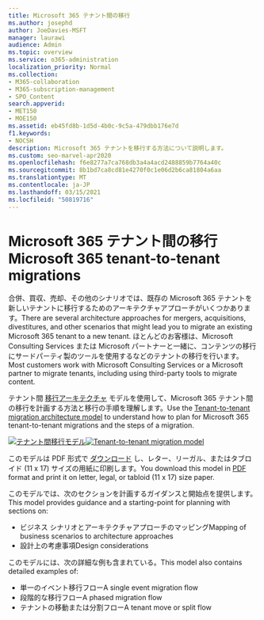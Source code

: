 ```yaml
---
title: Microsoft 365 テナント間の移行
ms.author: josephd
author: JoeDavies-MSFT
manager: laurawi
audience: Admin
ms.topic: overview
ms.service: o365-administration
localization_priority: Normal
ms.collection:
- M365-collaboration
- M365-subscription-management
- SPO_Content
search.appverid:
- MET150
- MOE150
ms.assetid: eb45fd8b-1d5d-4b0c-9c5a-479dbb176e7d
f1.keywords:
- NOCSH
description: Microsoft 365 テナントを移行する方法について説明します。
ms.custom: seo-marvel-apr2020
ms.openlocfilehash: f6e8277a7ca768db3a4a4acd2488859b7764a40c
ms.sourcegitcommit: 8b1bd7ca8cd81e4270f0c1e06d2b6ca81804a6aa
ms.translationtype: MT
ms.contentlocale: ja-JP
ms.lasthandoff: 03/15/2021
ms.locfileid: "50819716"
---
```

# <a name="microsoft-365-tenant-to-tenant-migrations"></a><span data-ttu-id="b2436-103">Microsoft 365 テナント間の移行</span><span class="sxs-lookup"><span data-stu-id="b2436-103">Microsoft 365 tenant-to-tenant migrations</span></span>

<span data-ttu-id="b2436-104">合併、買収、売却、その他のシナリオでは、既存の Microsoft 365 テナントを新しいテナントに移行するためのアーキテクチャアプローチがいくつかあります。</span><span class="sxs-lookup"><span data-stu-id="b2436-104">There are several architecture approaches for mergers, acquisitions, divestitures, and other scenarios that might lead you to migrate an existing Microsoft 365 tenant to a new tenant.</span></span> <span data-ttu-id="b2436-105">ほとんどのお客様は、Microsoft Consulting Services または Microsoft パートナーと一緒に、コンテンツの移行にサードパーティ製のツールを使用するなどのテナントの移行を行います。</span><span class="sxs-lookup"><span data-stu-id="b2436-105">Most customers work with Microsoft Consulting Services or a Microsoft partner to migrate tenants, including using third-party tools to migrate content.</span></span> 

<span data-ttu-id="b2436-106">テナント間 [移行アーキテクチャ](https://download.microsoft.com/download/b/a/1/ba19dfe7-96e2-4983-8783-4dcff9cebe7b/microsoft-365-tenant-to-tenant-migration.pdf) モデルを使用して、Microsoft 365 テナント間の移行を計画する方法と移行の手順を理解します。</span><span class="sxs-lookup"><span data-stu-id="b2436-106">Use the [Tenant-to-tenant migration architecture model](https://download.microsoft.com/download/b/a/1/ba19dfe7-96e2-4983-8783-4dcff9cebe7b/microsoft-365-tenant-to-tenant-migration.pdf) to understand how to plan for Microsoft 365 tenant-to-tenant migrations and the steps of a migration.</span></span>

<span data-ttu-id="b2436-107">[![テナント間移行モデル](../media/solutions-architecture-center/msft-tenant-to-tenant-migration-thumb.png)](https://download.microsoft.com/download/b/a/1/ba19dfe7-96e2-4983-8783-4dcff9cebe7b/microsoft-365-tenant-to-tenant-migration.pdf)</span><span class="sxs-lookup"><span data-stu-id="b2436-107">[![Tenant-to-tenant migration model](../media/solutions-architecture-center/msft-tenant-to-tenant-migration-thumb.png)](https://download.microsoft.com/download/b/a/1/ba19dfe7-96e2-4983-8783-4dcff9cebe7b/microsoft-365-tenant-to-tenant-migration.pdf)</span></span> 

<span data-ttu-id="b2436-108">このモデルは PDF 形式で [ダウンロード](https://download.microsoft.com/download/b/a/1/ba19dfe7-96e2-4983-8783-4dcff9cebe7b/microsoft-365-tenant-to-tenant-migration.pdf) し、レター、リーガル、またはタブロイド (11 x 17) サイズの用紙に印刷します。</span><span class="sxs-lookup"><span data-stu-id="b2436-108">You download this model in [PDF](https://download.microsoft.com/download/b/a/1/ba19dfe7-96e2-4983-8783-4dcff9cebe7b/microsoft-365-tenant-to-tenant-migration.pdf) format and print it on letter, legal, or tabloid (11 x 17) size paper.</span></span>

<span data-ttu-id="b2436-109">このモデルでは、次のセクションを計画するガイダンスと開始点を提供します。</span><span class="sxs-lookup"><span data-stu-id="b2436-109">This model provides guidance and a starting-point for planning with sections on:</span></span>

- <span data-ttu-id="b2436-110">ビジネス シナリオとアーキテクチャアプローチのマッピング</span><span class="sxs-lookup"><span data-stu-id="b2436-110">Mapping of business scenarios to architecture approaches</span></span>
- <span data-ttu-id="b2436-111">設計上の考慮事項</span><span class="sxs-lookup"><span data-stu-id="b2436-111">Design considerations</span></span>

<span data-ttu-id="b2436-112">このモデルには、次の詳細な例も含まれている。</span><span class="sxs-lookup"><span data-stu-id="b2436-112">This model also contains detailed examples of:</span></span>

- <span data-ttu-id="b2436-113">単一のイベント移行フロー</span><span class="sxs-lookup"><span data-stu-id="b2436-113">A single event migration flow</span></span>
- <span data-ttu-id="b2436-114">段階的な移行フロー</span><span class="sxs-lookup"><span data-stu-id="b2436-114">A phased migration flow</span></span>
- <span data-ttu-id="b2436-115">テナントの移動または分割フロー</span><span class="sxs-lookup"><span data-stu-id="b2436-115">A tenant move or split flow</span></span>
